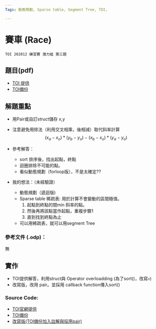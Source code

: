 ```yaml
---
Tags: 動態規劃, Sparse table, Segment Tree, TOI,

---
```

# 賽車 (Race)

``TOI 202012 練習賽 潛力組 第三題``

## 題目(pdf)  
* [TOI 提供](https://toi-reg.csie.ntnu.edu.tw/question/202012/Race.pdf)  
* [TOI備份](source\Race.pdf)  

## 解題重點
* 用Pair或自訂struct儲存 x,y
* 注意避免用除法（利用交叉相乘，後相減）取代斜率計算
  $$ (x_a - x_o)  * (y_b - y_o) - (x_b - x_o)  * (y_a - y_o) $$
* 參考解答：
  * sort 排序後，找出起點，終點
  * 迴圈排除不可能的點。
  * 看似動態規劃（forloop版），不是太確定??


* 我的想法：（未經驗證）
  * 動態規劃（遞迴版)
  * Sparse table 稀疏表: 用於計算不會變動的區間極值。
    1. 起點到終點的間min 斜率的點。
    2. 然後再將該點當作起點，重複步驟1
    3. 直到找到終點為止
  * 可以用稀疏表，就可以用segment Tree

### 參考文件 (.odp)：
無


## 實作
* TOI提供解答，利用struct與 Operator overloadding (為了sort()，改寫`<`)
* 改寫版，改用 pair。並採用 callback function傳入sort()

### Source Code:
* [TOI官網提供](https://toi-reg.csie.ntnu.edu.tw/question/202012/Race.cpp)
* [TOI備份](source\Race_toi.cpp)
* [改寫版(TOI備份加入註解與採用pair)](source\Race.cpp)
